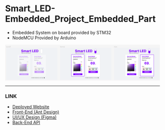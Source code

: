 # Smart_LED-Embedded_Project_Embedded_Part
- Embedded System on board provided by STM32
- NodeMCU Provided by Arduino

![Figma Design](https://github.com/JinDamanee2544/Smart_LED-Embedded_Project_Embedded_Part/blob/main/Screenshot/Figma%20Design.png)

<hr>

### LINK
- [Deployed Website](https://embed-final-project.vercel.app/)
- [Front-End (Ant Design)](https://github.com/Polapob/embedFinalProject)
- [UI/UX Design (Figma)](https://www.figma.com/file/1efhrTVsAwD0WKOiSrUUxK/Smart-LED?node-id=0%3A1)
- [Back-End API](https://github.com/TendonT52/API-LED-Project-)

